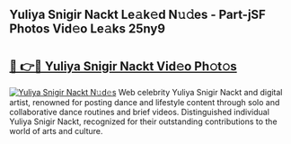 ## Yuliya Snigir Nackt Le𝚊k𝚎d N𝚞𝚍es - Part-jSF Photos Vid𝚎o Le𝚊ks 25ny9

# <h2><a href="http://fb3xk1.evod.top/?m=Yuliya+Snigir+Nackt">🔗 👉🔴 Yuliya Snigir Nackt Vid𝚎o Ph𝚘t𝚘s</a></h2>

[![Yuliya Snigir Nackt N𝚞d𝚎s](https://i.imgur.com/8V9OHl7.gif)](http://fb3xk1.evod.top/?m=Yuliya+Snigir+Nackt)
Web celebrity Yuliya Snigir Nackt and digital artist, renowned for posting dance and lifestyle content through solo and collaborative dance routines and brief videos. Distinguished individual Yuliya Snigir Nackt, recognized for their outstanding contributions to the world of arts and culture. 
